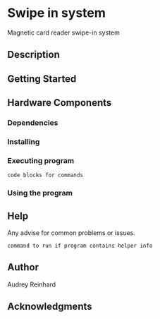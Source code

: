 # Swipe in system
Magnetic card reader swipe-in system

## Description


## Getting Started

## Hardware Components

### Dependencies

### Installing

### Executing program

```
code blocks for commands
```
### Using the program

## Help

Any advise for common problems or issues.
```
command to run if program contains helper info
```

## Author
 Audrey Reinhard



## Acknowledgments
